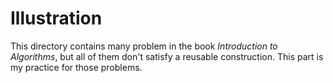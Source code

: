 # Illustration
This directory contains many problem in the book *Introduction to Algorithms*, but all of them don't satisfy a reusable
construction. This part is my practice for those problems.
